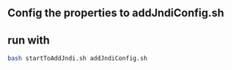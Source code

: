 ## Config the properties to addJndiConfig.sh
## run with
```bash
bash startToAddJndi.sh addJndiConfig.sh
```

